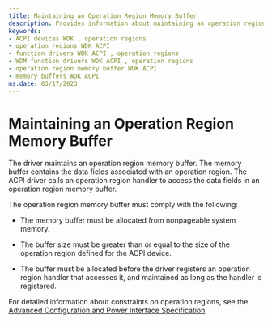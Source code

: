```yaml
---
title: Maintaining an Operation Region Memory Buffer
description: Provides information about maintaining an operation region memory buffer
keywords:
- ACPI devices WDK , operation regions
- operation regions WDK ACPI
- function drivers WDK ACPI , operation regions
- WDM function drivers WDK ACPI , operation regions
- operation region memory buffer WDK ACPI
- memory buffers WDK ACPI
ms.date: 03/17/2023
---
```


# Maintaining an Operation Region Memory Buffer

The driver maintains an operation region memory buffer. The memory buffer contains the data fields associated with an operation region. The ACPI driver calls an operation region handler to access the data fields in an operation region memory buffer.

The operation region memory buffer must comply with the following:

- The memory buffer must be allocated from nonpageable system memory.

- The buffer size must be greater than or equal to the size of the operation region defined for the ACPI device.

- The buffer must be allocated before the driver registers an operation region handler that accesses it, and maintained as long as the handler is registered.

For detailed information about constraints on operation regions, see the [Advanced Configuration and Power Interface Specification](https://uefi.org/specifications).
